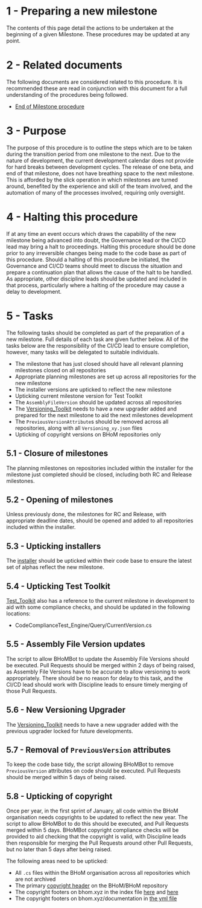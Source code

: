# 1 - Preparing a new milestone

The contents of this page detail the actions to be undertaken at the beginning of a given Milestone. These procedures may be updated at any point.

# 2 - Related documents

The following documents are considered related to this procedure. It is recommended these are read in conjunction with this document for a full understanding of the procedures being followed.

 - [End of Milestone procedure](End-of-Milestone-procedure)

# 3 - Purpose

The purpose of this procedure is to outline the steps which are to be taken during the transition period from one milestone to the next. Due to the nature of development, the current development calendar does not provide for hard breaks between development cycles. The release of one beta, and end of that milestone, does not have breathing space to the next milestone. This is afforded by the slick operation in which milestones are turned around, benefited by the experience and skill of the team involved, and the automation of many of the processes involved, requiring only oversight.

# 4 - Halting this procedure

If at any time an event occurs which draws the capability of the new milestone being advanced into doubt, the Governance lead or the CI/CD lead may bring a halt to proceedings. Halting this procedure should be done prior to any irreversible changes being made to the code base as part of this procedure. Should a halting of this procedure be initiated, the Governance and CI/CD teams should meet to discuss the situation and prepare a continuation plan that allows the cause of the halt to be handled. As appropriate, other discipline leads should be updated and included in that process, particularly where a halting of the procedure may cause a delay to development.

# 5 - Tasks

The following tasks should be completed as part of the preparation of a new milestone. Full details of each task are given further below. All of the tasks below are the responsibility of the CI/CD lead to ensure completion, however, many tasks will be delegated to suitable individuals.

 - The milestone that has just closed should have all relevant planning milestones closed on all repositories
 - Appropriate planning milestones are set up across all repositories for the new milestone
 - The installer versions are upticked to reflect the new milestone
 - Upticking current milestone version for Test Toolkit
 - The `AssemblyFileVersion` should be updated across all repositories
 - The [Versioning_Toolkit](https://github.com/BHoM/Versioning_Toolkit) needs to have a new upgrader added and prepared for the next milestone to aid the next milestones development
 - The `PreviousVersionAttribute`s should be removed across all repositories, along with all `Versioning_xy.json` files
 - Upticking of copyright versions on BHoM repositories only

## 5.1 - Closure of milestones

The planning milestones on repositories included within the installer for the milestone just completed should be closed, including both RC and Release milestones.

## 5.2 - Opening of milestones

Unless previously done, the milestones for RC and Release, with appropriate deadline dates, should be opened and added to all repositories included within the installer.

## 5.3 - Upticking installers

The [installer](https://github.com/BHoM/BHoM_Installer) should be upticked within their code base to ensure the latest set of alphas reflect the new milestone.

## 5.4 - Upticking Test Toolkit

[Test_Toolkit](https://github.com/BHoM/Test_Toolkit) also has a reference to the current milestone in development to aid with some compliance checks, and should be updated in the following locations:
 - CodeComplianceTest_Engine/Query/CurrentVersion.cs

## 5.5 - Assembly File Version updates

The script to allow BHoMBot to update the Assembly File Versions should be executed. Pull Requests should be merged within 2 days of being raised, as Assembly File Versions have to be accurate to allow versioning to work appropriately. There should be no reason for delay to this task, and the CI/CD lead should work with Discipline leads to ensure timely merging of those Pull Requests.

## 5.6 - New Versioning Upgrader

The [Versioning_Toolkit](https://github.com/BHoM/Versioning_Toolkit) needs to have a new upgrader added with the previous upgrader locked for future developments.

## 5.7 - Removal of `PreviousVersion` attributes

To keep the code base tidy, the script allowing BHoMBot to remove `PreviousVersion` attributes on code should be executed. Pull Requests should be merged within 5 days of being raised.

## 5.8 -  Upticking of copyright

Once per year, in the first sprint of January, all code within the BHoM organisation needs copyrights to be updated to reflect the new year. The script to allow BHoMBot to do this should be executed, and Pull Requests merged within 5 days. BHoMBot copyright compliance checks will be provided to aid checking that the copyright is valid, with Discipline leads then responsible for merging the Pull Requests around other Pull Requests, but no later than 5 days after being raised.

The following areas need to be upticked:

 - All `.cs` files within the BHoM organisation across all repositories which are not archived
 - The primary [copyright header](https://github.com/BHoM/BHoM/blob/develop/COPYRIGHT_HEADER.txt) on the BHoM/BHoM repository
 - The copyright footers on bhom.xyz in the index file [here](https://github.com/BHoM/bhom.github.io/blob/main/index.html#L326) and [here](https://github.com/BHoM/bhom.github.io/blob/main/index.html#L357)
 - The copyright footers on bhom.xyz/documentation in [the yml file](https://github.com/BHoM/documentation/blob/main/mkdocs.yml#L2)